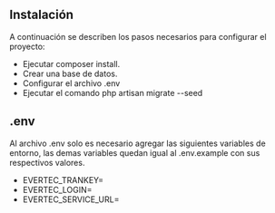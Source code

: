 ## Instalación

A continuación se describen los pasos necesarios para configurar el proyecto:

-   Ejecutar composer install.
-   Crear una base de datos.
-   Configurar el archivo .env
-   Ejecutar el comando php artisan migrate --seed

## .env

Al archivo .env solo es necesario agregar las siguientes variables de entorno, las demas variables quedan igual al .env.example con sus respectivos valores.

-   EVERTEC_TRANKEY=
-   EVERTEC_LOGIN=
-   EVERTEC_SERVICE_URL=
